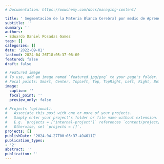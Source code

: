 ```yaml
---
# Documentation: https://wowchemy.com/docs/managing-content/

title: ' Segmentación de la Materia Blanca Cerebral por medio de Aprendizaje Automático '
subtitle: ''
summary: ''
authors:
- Eduardo Daniel Posadas Gamez
tags: []
categories: []
date: '2022-09-01'
lastmod: 2024-04-26T18:05:37-06:00
featured: false
draft: false

# Featured image
# To use, add an image named `featured.jpg/png` to your page's folder.
# Focal points: Smart, Center, TopLeft, Top, TopRight, Left, Right, BottomLeft, Bottom, BottomRight.
image:
  caption: ''
  focal_point: ''
  preview_only: false

# Projects (optional).
#   Associate this post with one or more of your projects.
#   Simply enter your project's folder or file name without extension.
#   E.g. `projects = ["internal-project"]` references `content/project/deep-learning/index.md`.
#   Otherwise, set `projects = []`.
projects: []
publishDate: '2024-04-27T00:05:37.494611Z'
publication_types:
- '2'
abstract: ''
publication: ''
---
```

